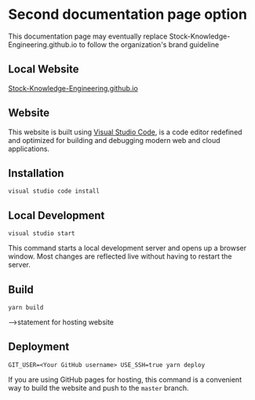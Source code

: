 # Second documentation page option 
This documentation page may eventually replace Stock-Knowledge-Engineering.github.io to follow the organization's brand guideline

## Local Website
[Stock-Knowledge-Engineering.github.io](https://jherminio.github.io/Stock-Knowledge-Engineering-page.github.io/Home.html) 


## Website
This website is built using [Visual Studio Code](https://code.visualstudio.com/),
is a code editor redefined and optimized for building and debugging modern web and cloud applications.

## Installation
```console
visual studio code install
``` 

## Local Development
```console
visual studio start
``` 
This command starts a local development server and opens up a browser window. Most changes are reflected live without having to restart the server.

## Build
```console
yarn build

``` 

-->statement for hosting website

## Deployment
```console
GIT_USER=<Your GitHub username> USE_SSH=true yarn deploy
```

If you are using GitHub pages for hosting, this command is a convenient way to build the website and push to the `master` branch.
